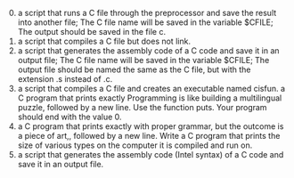 0. a script that runs a C file through the preprocessor and save the result into another file; The C file name will be saved in the variable $CFILE; The output should be saved in the file c.
1. a script that compiles a C file but does not link.
2. a script that generates the assembly code of a C code and save it in an output file; The C file name will be saved in the variable $CFILE; The output file should be named the same as the C file, but with the extension .s instead of .c.
3. a script that compiles a C file and creates an executable named cisfun.
a C program that prints exactly Programming is like building a multilingual puzzle, followed by a new line. Use the function puts. Your program should end with the value 0.
5. a C program that prints exactly with proper grammar, but the outcome is a piece of art,, followed by a new line.
Write a C program that prints the size of various types on the computer it is compiled and run on.
7. a script that generates the assembly code (Intel syntax) of a C code and save it in an output file.

